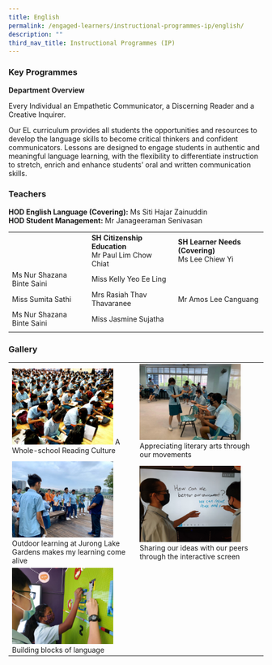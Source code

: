 ```yaml
---
title: English
permalink: /engaged-learners/instructional-programmes-ip/english/
description: ""
third_nav_title: Instructional Programmes (IP)
---
```

### Key Programmes

**Department Overview**

Every Individual an Empathetic Communicator, a Discerning Reader and a Creative Inquirer.

Our EL curriculum provides all students the opportunities and resources to develop the language skills to become critical thinkers and confident communicators. Lessons are designed to engage students in authentic and meaningful language learning, with the flexibility to differentiate instruction to stretch, enrich and enhance students’ oral and written communication skills.

### Teachers

**HOD English Language (Covering):** Ms Siti Hajar Zainuddin <br>
**HOD Student Management:** Mr Janageeraman Senivasan 

| |  |  |
|--------|--------|--------|
| | **SH Citizenship Education** <br> Mr Paul Lim Chow Chiat | **SH Learner Needs (Covering)** <br> Ms Lee Chiew Yi |
| Ms Nur Shazana Binte Saini | Miss Kelly Yeo Ee Ling | | Miss Tan Mei See Ashley |
| Miss Sumita Sathi  | Mrs Rasiah Thav Thavaranee | Mr Amos Lee Canguang |
| Ms Nur Shazana Binte Saini | Miss Jasmine Sujatha  |
| | |

### Gallery

|  |  | 
| -------- | -------- | 
|<img src="/images/A%20Whole-school%20Reading%20Culture.jpeg" style="width:200px;"/>  A Whole-school Reading Culture | <img src="/images/Appreciating%20literary%20arts%20through%20our%20movements.jpg" style="width:200px;"/> Appreciating literary arts through our movements | 
| <img src="/images/Outdoor%20learning%20at%20Jurong%20Lake%20Gardens%20makes%20my%20learning%20come%20alive.jpg" style="width:200px;"/> Outdoor learning at Jurong Lake Gardens makes my learning come alive | <img src="/images/Sharing%20our%20ideas%20with%20our%20peers%20through%20the%20interactive%20screen.jpg" style="width:200px;"/> Sharing our ideas with our peers through the interactive screen |
| <img src="/images/Building%20blocks%20of%20language.jpg" style="width:200px;"/> Building blocks of language | 

